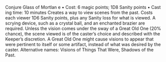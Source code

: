 Conjure Glass of Mortlan e
• Cost:  6 magic points; 1D8 Sanity points
•
 Cast
ing time: 10 minutes
Creates a way to view scenes from the past. Costs each 
viewer 1D6 Sanity points, plus any Sanity loss for what 
is viewed. A scrying device, such as a crystal ball, and an 
enchanted brazier are required. Unless the vision comes 
under the sway of a Great Old One (20% chance), the 
scene viewed is of the caster’s choice and described with 
the Keeper’s discretion. A Great Old One might cause 
visions to appear that were pertinent to itself or some 
artifact, instead of what was desired by the caster.
Alternative names: Visions of Things That Were, Shadows 
of the Past.


